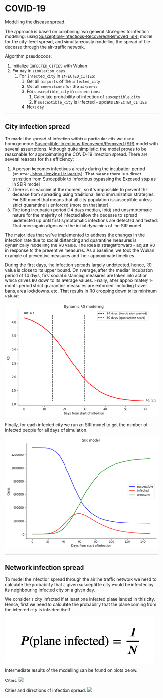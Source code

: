 # COVID-19
Modelling the disease spread.

The approach is based on combining two general strategies to infection modelling: using [Susceptible-Infectious-Recovered/Removed (SIR)](https://www.maa.org/press/periodicals/loci/joma/the-sir-model-for-spread-of-disease-the-differential-equation-model) model for the city-level spread, and simultaneously modelling the spread of the decease through the air-traffic network.

Algorithm pseudocode:

1. Initialize `INFECTED_CITIES` with Wuhan
2. For `day` in `simulation_days`
    1. For `infected_city` in `INFECTED_CITIES`:
        1. Get all `airports` of the `infected_city`
        2. Get all `connections` for the `airports`
        3. For `susceptible_city` in `connections`:
            1. Calculate probability of infection of `susceptible_city`
            2. If `susceptible_city` is infected - update `INFECTED_CITIES`
        4. Next `day`

---
## City infection spread

To model the spread of infection within a particular city we use a homogeneous [Susceptible-Infectious-Recovered/Removed (SIR)](https://www.maa.org/press/periodicals/loci/joma/the-sir-model-for-spread-of-disease-the-differential-equation-model) model with several assumptions. Although quite simplistic, the model proves to be reasonable for approximating the COVID-19 infection spread. There are several reasons for this efficiency:

1. A person becomes infectious already during the incubation period (source: [Johns Hopkins University](https://www.jhsph.edu/news/news-releases/2020/new-study-on-COVID-19-estimates-5-days-for-incubation-period.html?utm_source=feedburner&utm_medium=feed&utm_campaign=Feed%3A+JHSPHNews+%28Public+Health+News+Headlines+from+Johns+Hopkins%29)). That means there is a direct transition from Susceptible to Infectious bypassing the Exposed step as in SEIR model
2. There is no vaccine at the moment, so it's impossible to prevent the decease from spreading using traditional herd immunization strategies. For SIR model that means that all city population is susceptible unless strict quarantine is enforced (more on that later)
3. The long incubation period (14 days median, Ibid) and unsymptomatic nature for the majority of infected allow the decease to spread undetected up until first symptomatic infections are detected and tested. That once again aligns with the initial dynamics of the SIR model.


The major idea that we've implemented to address the changes in the infection rate due to social distancing and quarantine measures is dynamically modelling the R0 value. The idea is straightforward - adjust R0 in response to the preventive measures. As a baseline, we took the Wuhan example of preventive measures and their approximate timelines.

During the first days, the infection spreads largely undetected, hence, R0 value is close to its upper bound. On average, after the median incubation period of 14 days, first social distancing measures are taken into action which drives R0 down to its average values. Finally, after approximately 1-month period strict quarantine measures are enforced, including travel bans, area lockdowns, etc. That results in R0 dropping down to its minimum values:

![](pictures/dynamic_r0.png)

Finally, for each infected city we run an SIR model to get the number of infected people for all days of simulation.

![](pictures/SIR.png)

---

## Network infection spread

To model the infection spread through the airline traffic network we need to calculate the probability that a given susceptible city would be infected by its neighbouring infected city on a given day.

We consider a city infected if at least one infected plane landed in this city. Hence, first we need to calculate the probability that the plane coming from the infected city is infected itself.

![](pictures/plane_infected.png)

Intermediate results of the modelling can be found on plots below.

Cities.
![](pictures/COVID_cities.gif)

Cities and directions of infection spread.
![](pictures/COVID_paths.gif)
